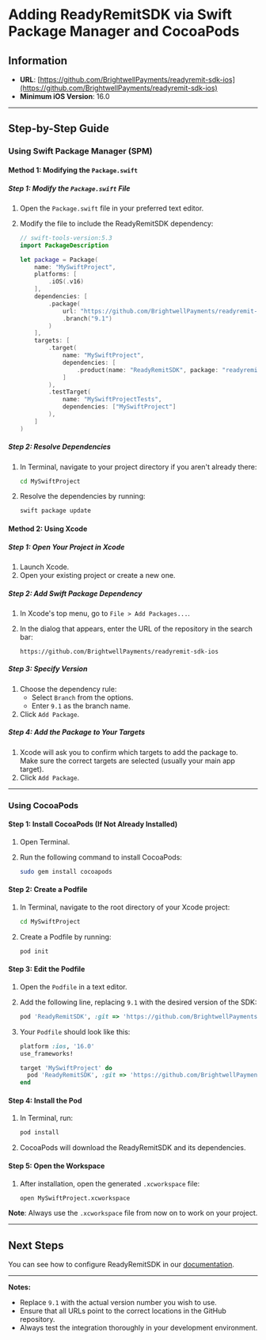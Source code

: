 
# Adding ReadyRemitSDK via Swift Package Manager and CocoaPods

## Information

- **URL**: [https://github.com/BrightwellPayments/readyremit-sdk-ios](https://github.com/BrightwellPayments/readyremit-sdk-ios)
- **Minimum iOS Version**: 16.0

---

## Step-by-Step Guide

### Using Swift Package Manager (SPM)

#### Method 1: Modifying the `Package.swift`

##### **Step 1: Modify the `Package.swift` File**

1. Open the `Package.swift` file in your preferred text editor.
2. Modify the file to include the ReadyRemitSDK dependency:

   ```swift
   // swift-tools-version:5.3
   import PackageDescription

   let package = Package(
       name: "MySwiftProject",
       platforms: [
           .iOS(.v16)
       ],
       dependencies: [
           .package(
               url: "https://github.com/BrightwellPayments/readyremit-sdk-ios",
               .branch("9.1")
           )
       ],
       targets: [
           .target(
               name: "MySwiftProject",
               dependencies: [
                   .product(name: "ReadyRemitSDK", package: "readyremit-sdk-ios")
               ]
           ),
           .testTarget(
               name: "MySwiftProjectTests",
               dependencies: ["MySwiftProject"]
           ),
       ]
   )
   ```

##### **Step 2: Resolve Dependencies**

1. In Terminal, navigate to your project directory if you aren't already there:

   ```bash
   cd MySwiftProject
   ```

2. Resolve the dependencies by running:

   ```bash
   swift package update
   ```

#### Method 2: Using Xcode

##### **Step 1: Open Your Project in Xcode**

1. Launch Xcode.
2. Open your existing project or create a new one.

##### **Step 2: Add Swift Package Dependency**

1. In Xcode's top menu, go to `File > Add Packages...`.
2. In the dialog that appears, enter the URL of the repository in the search bar:

   ```
   https://github.com/BrightwellPayments/readyremit-sdk-ios
   ```

##### **Step 3: Specify Version**

1. Choose the dependency rule:
    - Select `Branch` from the options.
    - Enter `9.1` as the branch name.
2. Click `Add Package`.

##### **Step 4: Add the Package to Your Targets**

1. Xcode will ask you to confirm which targets to add the package to. Make sure the correct targets are selected (usually your main app target).
2. Click `Add Package`.

---

### Using CocoaPods

#### **Step 1: Install CocoaPods (If Not Already Installed)**

1. Open Terminal.
2. Run the following command to install CocoaPods:

   ```bash
   sudo gem install cocoapods
   ```

#### **Step 2: Create a Podfile**

1. In Terminal, navigate to the root directory of your Xcode project:

   ```bash
   cd MySwiftProject
   ```

2. Create a Podfile by running:

   ```bash
   pod init
   ```

#### **Step 3: Edit the Podfile**

1. Open the `Podfile` in a text editor.
2. Add the following line, replacing `9.1` with the desired version of the SDK:

   ```ruby
   pod 'ReadyRemitSDK', :git => 'https://github.com/BrightwellPayments/readyremit-sdk-ios.git', :branch => '9.1'
   ```

3. Your `Podfile` should look like this:

   ```ruby
   platform :ios, '16.0'
   use_frameworks!

   target 'MySwiftProject' do
     pod 'ReadyRemitSDK', :git => 'https://github.com/BrightwellPayments/readyremit-sdk-ios.git', :branch => '9.1'
   end
   ```

#### **Step 4: Install the Pod**

1. In Terminal, run:

   ```bash
   pod install
   ```

2. CocoaPods will download the ReadyRemitSDK and its dependencies.

#### **Step 5: Open the Workspace**

1. After installation, open the generated `.xcworkspace` file:

   ```bash
   open MySwiftProject.xcworkspace
   ```

**Note**: Always use the `.xcworkspace` file from now on to work on your project.

---

## Next Steps

You can see how to configure ReadyRemitSDK in our [documentation](https://developer.readyremit.com/docs/ios).

---

**Notes:**

- Replace `9.1` with the actual version number you wish to use.
- Ensure that all URLs point to the correct locations in the GitHub repository.
- Always test the integration thoroughly in your development environment.
